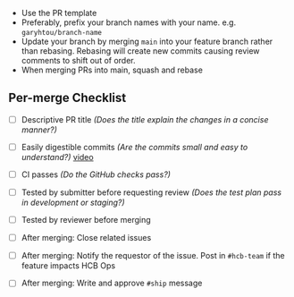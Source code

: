 - Use the PR template
- Preferably, prefix your branch names with your name. e.g. `garyhtou/branch-name`
- Update your branch by merging `main` into your feature branch rather than rebasing. Rebasing will create new commits causing review comments to shift out of order.
- When merging PRs into main, squash and rebase


## Per-merge Checklist

- [ ] Descriptive PR title _(Does the title explain the changes in a concise manner?)_
- [ ] Easily digestible commits _(Are the commits small and easy to understand?)_ [video](https://gist.github.com/garyhtou/97534180b0753aa607c35b6fdda9d2e0)
- [ ] CI passes _(Do the GitHub checks pass?)_
- [ ] Tested by submitter before requesting review _(Does the test plan pass in development or staging?)_
- [ ] Tested by reviewer before merging <!-- leave this unchecked until right before merging -->
- [ ] After merging: Close related issues
- [ ] After merging: Notify the requestor of the issue. Post in `#hcb-team` if the feature impacts HCB Ops
- [ ] After merging: Write and approve `#ship` message

